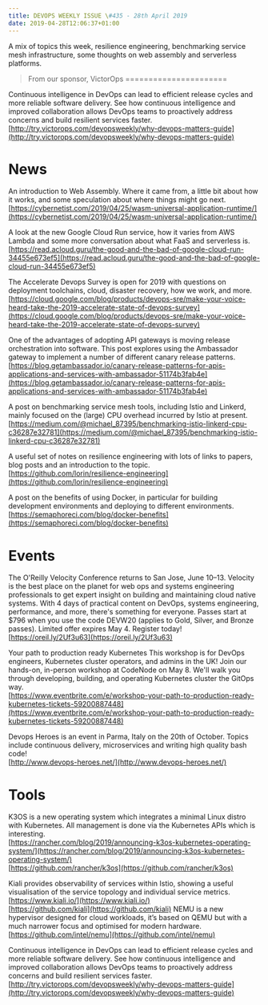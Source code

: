 ```yaml
---
title: DEVOPS WEEKLY ISSUE \#435 - 28th April 2019 
date: 2019-04-28T12:06:37+01:00
---
```


A mix of topics this week, resilience engineering, benchmarking service mesh infrastructure, some thoughts on web assembly and serverless platforms.


>From our sponsor, VictorOps
======================

Continuous intelligence in DevOps can lead to efficient release cycles and more reliable software delivery. See how continuous intelligence and improved collaboration allows DevOps teams to proactively address concerns and build resilient services faster.
<br>[http://try.victorops.com/devopsweekly/why-devops-matters-guide](http://try.victorops.com/devopsweekly/why-devops-matters-guide)


News
====

An introduction to Web Assembly. Where it came from, a little bit about how it works, and some speculation about where things might go next.
<br>[https://cybernetist.com/2019/04/25/wasm-universal-application-runtime/](https://cybernetist.com/2019/04/25/wasm-universal-application-runtime/)


A look at the new Google Cloud Run service, how it varies from AWS Lambda and some more conversation about what FaaS and serverless is.
<br>[https://read.acloud.guru/the-good-and-the-bad-of-google-cloud-run-34455e673ef5](https://read.acloud.guru/the-good-and-the-bad-of-google-cloud-run-34455e673ef5)


The Accelerate Devops Survey is open for 2019 with questions on deployment toolchains, cloud, disaster recovery, how we work, and more.
<br>[https://cloud.google.com/blog/products/devops-sre/make-your-voice-heard-take-the-2019-accelerate-state-of-devops-survey](https://cloud.google.com/blog/products/devops-sre/make-your-voice-heard-take-the-2019-accelerate-state-of-devops-survey)


One of the advantages of adopting API gateways is moving release orchestration into software. This post explores using the Ambassador gateway to implement a number of different canary release patterns.
<br>[https://blog.getambassador.io/canary-release-patterns-for-apis-applications-and-services-with-ambassador-51174b3fab4e](https://blog.getambassador.io/canary-release-patterns-for-apis-applications-and-services-with-ambassador-51174b3fab4e)


A post on benchmarking service mesh tools, including Istio and Linkerd, mainly focused on the (large) CPU overhead incurred by Istio at present.
<br>[https://medium.com/@michael_87395/benchmarking-istio-linkerd-cpu-c36287e32781](https://medium.com/@michael_87395/benchmarking-istio-linkerd-cpu-c36287e32781)


A useful set of notes on resilience engineering with lots of links to papers, blog posts and an introduction to the topic.
<br>[https://github.com/lorin/resilience-engineering](https://github.com/lorin/resilience-engineering)


A post on the benefits of using Docker, in particular for building development environments and deploying to different environments.
<br>[https://semaphoreci.com/blog/docker-benefits](https://semaphoreci.com/blog/docker-benefits)


Events
======

The O'Reilly Velocity Conference returns to San Jose, June 10–13. Velocity is the best place on the planet for web ops and systems engineering professionals to get expert insight on building and maintaining cloud native systems. With 4 days of practical content on DevOps, systems engineering, performance, and more, there's something for everyone. Passes start at $796 when you use the code DEVW20 (applies to Gold, Silver, and Bronze passes). Limited offer expires May 4. Register today!
<br>[https://oreil.ly/2Uf3u63](https://oreil.ly/2Uf3u63)


Your path to production ready Kubernetes
This workshop is for DevOps engineers, Kubernetes cluster operators, and admins in the UK! Join our hands-on, in-person workshop at CodeNode on May 8. We'll walk you through developing, building, and operating Kubernetes cluster the GitOps way.
<br>[https://www.eventbrite.com/e/workshop-your-path-to-production-ready-kubernetes-tickets-59200887448](https://www.eventbrite.com/e/workshop-your-path-to-production-ready-kubernetes-tickets-59200887448)


Devops Heroes is an event in Parma, Italy on the 20th of October. Topics include continuous delivery, microservices and writing high quality bash code!
<br>[http://www.devops-heroes.net/](http://www.devops-heroes.net/)


Tools
====

K3OS is a new operating system which integrates a minimal Linux distro with Kubernetes. All management is done via the Kubernetes APIs which is interesting.
<br>[https://rancher.com/blog/2019/announcing-k3os-kubernetes-operating-system/](https://rancher.com/blog/2019/announcing-k3os-kubernetes-operating-system/)
<br>[https://github.com/rancher/k3os](https://github.com/rancher/k3os)


Kiali provides observability of services within Istio, showing a useful visualisation of the service topology and individual service metrics.
<br>[https://www.kiali.io/](https://www.kiali.io/)
<br>[https://github.com/kiali](https://github.com/kiali)
NEMU is a new hypervisor designed for cloud workloads, it’s based on QEMU but with a much narrower focus and optimised for modern hardware.
<br>[https://github.com/intel/nemu](https://github.com/intel/nemu)



Continuous intelligence in DevOps can lead to efficient release cycles and more reliable software delivery. See how continuous intelligence and improved collaboration allows DevOps teams to proactively address concerns and build resilient services faster.
<br>[http://try.victorops.com/devopsweekly/why-devops-matters-guide](http://try.victorops.com/devopsweekly/why-devops-matters-guide)



